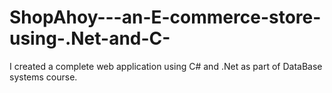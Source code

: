 # ShopAhoy---an-E-commerce-store-using-.Net-and-C-
I created a complete web application using C# and .Net as part of DataBase systems course.
